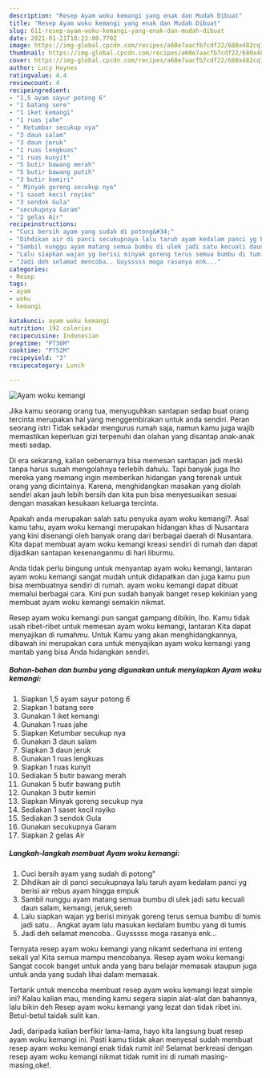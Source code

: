 ```yaml
---
description: "Resep Ayam woku kemangi yang enak dan Mudah Dibuat"
title: "Resep Ayam woku kemangi yang enak dan Mudah Dibuat"
slug: 611-resep-ayam-woku-kemangi-yang-enak-dan-mudah-dibuat
date: 2021-01-21T18:23:00.770Z
image: https://img-global.cpcdn.com/recipes/a60e7aacfb7cdf22/680x482cq70/ayam-woku-kemangi-foto-resep-utama.jpg
thumbnail: https://img-global.cpcdn.com/recipes/a60e7aacfb7cdf22/680x482cq70/ayam-woku-kemangi-foto-resep-utama.jpg
cover: https://img-global.cpcdn.com/recipes/a60e7aacfb7cdf22/680x482cq70/ayam-woku-kemangi-foto-resep-utama.jpg
author: Lucy Haynes
ratingvalue: 4.4
reviewcount: 4
recipeingredient:
- "1,5 ayam sayur potong 6"
- "1 batang sere"
- "1 iket kemangi"
- "1 ruas jahe"
- " Ketumbar secukup nya"
- "3 daun salam"
- "3 daun jeruk"
- "1 ruas lengkuas"
- "1 ruas kunyit"
- "5 butir bawang merah"
- "5 butir bawang putih"
- "3 butir kemiri"
- " Minyak goreng secukup nya"
- "1 saset kecil royiko"
- "3 sendok Gula"
- "secukupnya Garam"
- "2 gelas Air"
recipeinstructions:
- "Cuci bersih ayam yang sudah di potong&#34;"
- "Dihdikan air di panci secukupnaya lalu taruh ayam kedalam panci yg berisi air rebus ayam hingga empuk"
- "Sambil nunggu ayam matang semua bumbu di ulek jadi satu kecuali daun salam, kemangi, jeruk,sereh"
- "Lalu siapkan wajan yg berisi minyak goreng terus semua bumbu di tumis jadi satu... Angkat ayam lalu masukan kedalam bumbu yang di tumis"
- "Jadi deh selamat mencoba.. Guysssss moga rasanya enk..."
categories:
- Resep
tags:
- ayam
- woku
- kemangi

katakunci: ayam woku kemangi 
nutrition: 192 calories
recipecuisine: Indonesian
preptime: "PT36M"
cooktime: "PT52M"
recipeyield: "3"
recipecategory: Lunch

---
```



![Ayam woku kemangi](https://img-global.cpcdn.com/recipes/a60e7aacfb7cdf22/680x482cq70/ayam-woku-kemangi-foto-resep-utama.jpg)

Jika kamu seorang orang tua, menyuguhkan santapan sedap buat orang tercinta merupakan hal yang menggembirakan untuk anda sendiri. Peran seorang istri Tidak sekadar mengurus rumah saja, namun kamu juga wajib memastikan keperluan gizi terpenuhi dan olahan yang disantap anak-anak mesti sedap.

Di era  sekarang, kalian sebenarnya bisa memesan santapan jadi meski tanpa harus susah mengolahnya terlebih dahulu. Tapi banyak juga lho mereka yang memang ingin memberikan hidangan yang terenak untuk orang yang dicintainya. Karena, menghidangkan masakan yang diolah sendiri akan jauh lebih bersih dan kita pun bisa menyesuaikan sesuai dengan masakan kesukaan keluarga tercinta. 



Apakah anda merupakan salah satu penyuka ayam woku kemangi?. Asal kamu tahu, ayam woku kemangi merupakan hidangan khas di Nusantara yang kini disenangi oleh banyak orang dari berbagai daerah di Nusantara. Kita dapat membuat ayam woku kemangi kreasi sendiri di rumah dan dapat dijadikan santapan kesenanganmu di hari liburmu.

Anda tidak perlu bingung untuk menyantap ayam woku kemangi, lantaran ayam woku kemangi sangat mudah untuk didapatkan dan juga kamu pun bisa membuatnya sendiri di rumah. ayam woku kemangi dapat dibuat memalui berbagai cara. Kini pun sudah banyak banget resep kekinian yang membuat ayam woku kemangi semakin nikmat.

Resep ayam woku kemangi pun sangat gampang dibikin, lho. Kamu tidak usah ribet-ribet untuk memesan ayam woku kemangi, lantaran Kita dapat menyajikan di rumahmu. Untuk Kamu yang akan menghidangkannya, dibawah ini merupakan cara untuk menyajikan ayam woku kemangi yang mantab yang bisa Anda hidangkan sendiri.

<!--inarticleads1-->

##### Bahan-bahan dan bumbu yang digunakan untuk menyiapkan Ayam woku kemangi:

1. Siapkan 1,5 ayam sayur potong 6
1. Siapkan 1 batang sere
1. Gunakan 1 iket kemangi
1. Gunakan 1 ruas jahe
1. Siapkan  Ketumbar secukup nya
1. Gunakan 3 daun salam
1. Siapkan 3 daun jeruk
1. Gunakan 1 ruas lengkuas
1. Siapkan 1 ruas kunyit
1. Sediakan 5 butir bawang merah
1. Gunakan 5 butir bawang putih
1. Gunakan 3 butir kemiri
1. Siapkan  Minyak goreng secukup nya
1. Sediakan 1 saset kecil royiko
1. Sediakan 3 sendok Gula
1. Gunakan secukupnya Garam
1. Siapkan 2 gelas Air




<!--inarticleads2-->

##### Langkah-langkah membuat Ayam woku kemangi:

1. Cuci bersih ayam yang sudah di potong&#34;
1. Dihdikan air di panci secukupnaya lalu taruh ayam kedalam panci yg berisi air rebus ayam hingga empuk
1. Sambil nunggu ayam matang semua bumbu di ulek jadi satu kecuali daun salam, kemangi, jeruk,sereh
1. Lalu siapkan wajan yg berisi minyak goreng terus semua bumbu di tumis jadi satu... Angkat ayam lalu masukan kedalam bumbu yang di tumis
1. Jadi deh selamat mencoba.. Guysssss moga rasanya enk...




Ternyata resep ayam woku kemangi yang nikamt sederhana ini enteng sekali ya! Kita semua mampu mencobanya. Resep ayam woku kemangi Sangat cocok banget untuk anda yang baru belajar memasak ataupun juga untuk anda yang sudah lihai dalam memasak.

Tertarik untuk mencoba membuat resep ayam woku kemangi lezat simple ini? Kalau kalian mau, mending kamu segera siapin alat-alat dan bahannya, lalu bikin deh Resep ayam woku kemangi yang lezat dan tidak ribet ini. Betul-betul taidak sulit kan. 

Jadi, daripada kalian berfikir lama-lama, hayo kita langsung buat resep ayam woku kemangi ini. Pasti kamu tiidak akan menyesal sudah membuat resep ayam woku kemangi enak tidak rumit ini! Selamat berkreasi dengan resep ayam woku kemangi nikmat tidak rumit ini di rumah masing-masing,oke!.

